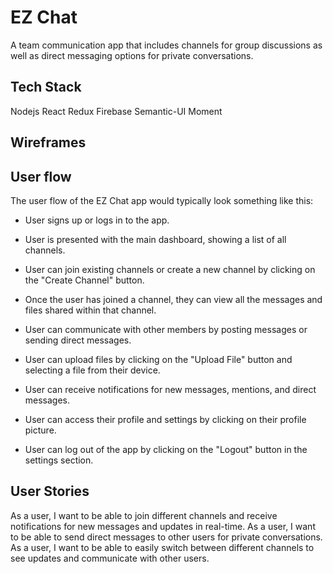 # EZ Chat

A team communication app that includes channels for group discussions as well as direct messaging options for private conversations.

## Tech Stack
Nodejs
React
Redux
Firebase
Semantic-UI
Moment

## Wireframes

## User flow
The user flow of the EZ Chat app would typically look something like this:

- User signs up or logs in to the app.

- User is presented with the main dashboard, showing a list of all channels.

- User can join existing channels or create a new channel by clicking on the "Create Channel" button.

- Once the user has joined a channel, they can view all the messages and files shared within that channel.

- User can communicate with other members by posting messages or sending direct messages.

- User can upload files by clicking on the "Upload File" button and selecting a file from their device.

- User can receive notifications for new messages, mentions, and direct messages.

- User can access their profile and settings by clicking on their profile picture.

- User can log out of the app by clicking on the "Logout" button in the settings section.

## User Stories
As a user, I want to be able to join different channels and receive notifications for new messages and updates in real-time.
As a user, I want to be able to send direct messages to other users for private conversations.
As a user, I want to be able to easily switch between different channels to see updates and communicate with other users.